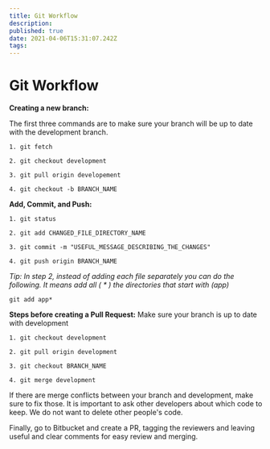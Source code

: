 ```yaml
---
title: Git Workflow
description: 
published: true
date: 2021-04-06T15:31:07.242Z
tags: 
---
```


# Git Workflow

**Creating a new branch:**

The first three commands are to make sure your branch will be up to date with the development branch. 
```
1. git fetch 

2. git checkout development 

3. git pull origin developement 

4. git checkout -b BRANCH_NAME
```

**Add, Commit, and Push:**
```
1. git status 

2. git add CHANGED_FILE_DIRECTORY_NAME

3. git commit -m "USEFUL_MESSAGE_DESCRIBING_THE_CHANGES"

4. git push origin BRANCH_NAME
```
*Tip: In step 2, instead of adding each file separately you can do the following. It means add all ( * ) the directories that start with (app)*
```
git add app*
```

**Steps before creating a Pull Request:**
Make sure your branch is up to date with development 
```
1. git checkout development 

2. git pull origin development 

3. git checkout BRANCH_NAME

4. git merge development
```
If there are merge conflicts between your branch and development, make sure to fix those. It is important to ask other developers about which code to keep. We do not want to delete other people's code. 

Finally, go to Bitbucket and create a PR, tagging the reviewers and leaving useful and clear comments for easy review and merging. 

